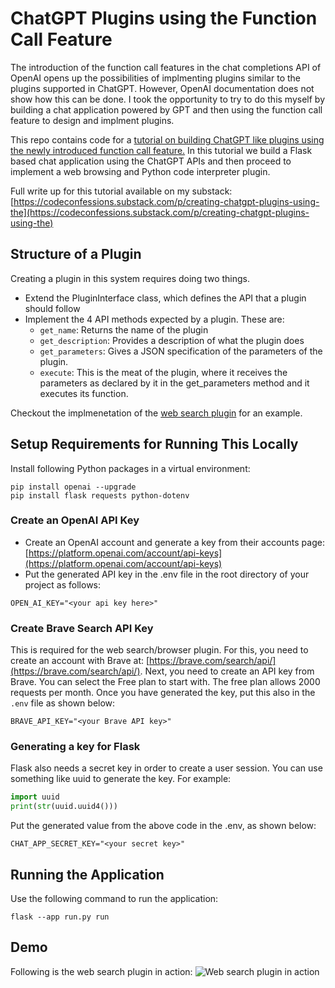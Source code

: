 # ChatGPT Plugins using the Function Call Feature

The introduction of the function call features in the chat completions API of OpenAI opens up the possibilities of implmenting plugins similar to the plugins supported in ChatGPT. However,
OpenAI documentation does not show how this can be done. I took the opportunity to try to do this myself by building a chat application powered by GPT and then using the function call
feature to design and implment plugins.

This repo contains code for a [tutorial on building ChatGPT like plugins using the newly introduced function call feature.](https://codeconfessions.substack.com/p/creating-chatgpt-plugins-using-the)
In this tutorial we build a Flask based chat application using the ChatGPT APIs and then proceed to implement a web browsing and Python code interpreter plugin. 

Full write up for this tutorial available on my substack: [https://codeconfessions.substack.com/p/creating-chatgpt-plugins-using-the](https://codeconfessions.substack.com/p/creating-chatgpt-plugins-using-the)


## Structure of a Plugin
Creating a plugin in this system requires doing two things. 
- Extend the PluginInterface class, which defines the API that a plugin should follow
- Implement the 4 API methods expected by a plugin. These are:
  - `get_name`: Returns the name of the plugin
  - `get_description`: Provides a description of what the plugin does
  - `get_parameters`: Gives a JSON specification of the parameters of the plugin.
  - `execute`: This is the meat of the plugin, where it receives the parameters as declared by it in the get_parameters method and it executes its function.

Checkout the implmenetation of the [web search plugin](https://github.com/abhinav-upadhyay/chatgpt_plugins/blob/ee8d81ec3729b7cdc5f34b75f51ce44fa93ee18a/app/chat/plugins/websearch.py) for an example.


## Setup Requirements for Running This Locally
Install following Python packages in a virtual environment:

```shell
pip install openai --upgrade
pip install flask requests python-dotenv
```

### Create an OpenAI API Key
- Create an OpenAI account and generate a key from their accounts page: [https://platform.openai.com/account/api-keys](https://platform.openai.com/account/api-keys)
- Put the generated API key in the .env file in the root directory of your project as follows:
```shell
OPEN_AI_KEY="<your api key here>"
```

### Create Brave Search API Key
This is required for the web search/browser plugin. For this, you need to create an account with Brave at: [https://brave.com/search/api/](https://brave.com/search/api/). Next, you need to create an API key from Brave. You can select the Free plan to start with. The free plan allows 2000 requests per month. Once you have generated the key, put this also in the `.env` file as shown below:
```shell
BRAVE_API_KEY="<your Brave API key>"
```
### Generating a key for Flask
Flask also needs a secret key in order to create a user session. You can use something like uuid to generate the key. For example:
```python
import uuid
print(str(uuid.uuid4()))
```
Put the generated value from the above code in the .env, as shown below:
```shell
CHAT_APP_SECRET_KEY="<your secret key>"
```

## Running the Application
Use the following command to run the application:
```shell
flask --app run.py run
```

## Demo
Following is the web search plugin in action:
![Web search plugin in action](https://github.com/abhinav-upadhyay/chatgpt_plugins/blob/2388cb60ea93286127228a9145bef91482b5fbad/web-search-plugin-demo.gif)

